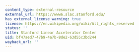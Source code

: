 ```yaml
---
content_type: external-resource
external_url: https://www6.slac.stanford.edu/
has_external_license_warning: true
license: https://en.wikipedia.org/wiki/All_rights_reserved
status: ''
title: Stanford Linear Accelerator Center
uid: bf47aed7-47b9-4a7b-8de2-63d55c3bd244
wayback_url: ''
---
```

